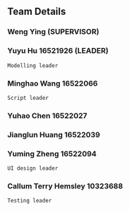 ---
---

## Team Details

### Weng Ying (SUPERVISOR)
	
	
### Yuyu Hu 16521926 (LEADER) 
	Modelling leader


### Minghao Wang 16522066 
	Script leader

### Yuhao Chen 16522027
	

### Jianglun Huang 16522039
	


### Yuming Zheng 16522094
	UI design leader



### Callum Terry Hemsley 10323688
	Testing leader
